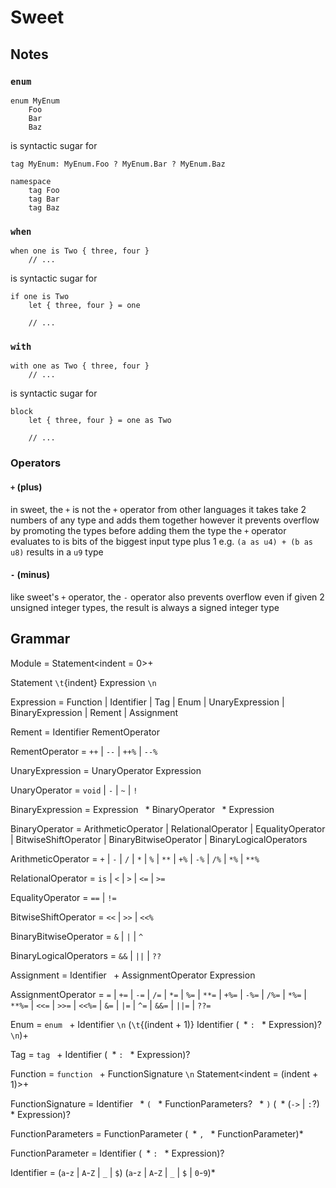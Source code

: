 # Sweet

## Notes

### `enum`

```sw
enum MyEnum
	Foo
	Bar
	Baz
```

is syntactic sugar for

```sw
tag MyEnum: MyEnum.Foo ? MyEnum.Bar ? MyEnum.Baz

namespace
	tag Foo
	tag Bar
	tag Baz
```

### `when`

```sw
when one is Two { three, four }
	// ...
```

is syntactic sugar for

```sw
if one is Two
	let { three, four } = one

	// ...
```

### `with`

```sw
with one as Two { three, four }
	// ...
```

is syntactic sugar for

```sw
block
	let { three, four } = one as Two

	// ...
```

### Operators

#### `+` (plus)

in sweet, the `+` is not the `+` operator from other languages
it takes take 2 numbers of any type and adds them together
however it prevents overflow by promoting the types before adding them
the type the `+` operator evaluates to is bits of the biggest input type plus 1
e.g. `(a as u4) + (b as u8)` results in a `u9` type

#### `-` (minus)

like sweet's `+` operator, the `-` operator also prevents overflow
even if given 2 unsigned integer types, the result is always a signed integer type

## Grammar

Module = Statement\<indent = 0>+

Statement `\t`{indent} Expression `\n`

Expression = Function | Identifier | Tag | Enum | UnaryExpression | BinaryExpression | Rement | Assignment

Rement = Identifier RementOperator

RementOperator = `++` | `--` | `++%` | `--%`

UnaryExpression = UnaryOperator Expression

UnaryOperator = `void` | `-` | `~` | `!`

BinaryExpression = Expression ` `* BinaryOperator ` `* Expression

BinaryOperator = ArithmeticOperator | RelationalOperator | EqualityOperator | BitwiseShiftOperator |
	BinaryBitwiseOperator | BinaryLogicalOperators

ArithmeticOperator = `+` | `-` | `/` | `*` | `%` | `**` | `+%` | `-%` | `/%` | `*%` | `**%`

RelationalOperator = `is` | `<` | `>` | `<=` | `>=`

EqualityOperator = `==` | `!=`

BitwiseShiftOperator = `<<` | `>>` | `<<%`

BinaryBitwiseOperator = `&` | `|` | `^`

BinaryLogicalOperators = `&&` | `||` | `??`

Assignment = Identifier ` `+ AssignmentOperator Expression

AssignmentOperator = `=` | `+=` | `-=` | `/=` | `*=` | `%=` | `**=` | `+%=` | `-%=` | `/%=` | `*%=` | `**%=` | `<<=` |
	`>>=` | `<<%=` | `&=` | `|=` | `^=` | `&&=` | `||=` | `??=`

Enum = `enum` ` `+ Identifier `\n` (`\t`{(indent + 1)} Identifier (` `* `:` ` `* Expression)? `\n`)+

Tag = `tag` ` `+ Identifier (` `* `:` ` `* Expression)?

Function = `function` ` `+ FunctionSignature `\n` Statement\<indent = (indent + 1)>+

FunctionSignature = Identifier ` `* `(` ` `* FunctionParameters? ` `* `)` (` `* (`->` | `:`?) ` `* Expression)?

FunctionParameters = FunctionParameter (` `* `,` ` `* FunctionParameter)*

FunctionParameter = Identifier (` `* `:` ` `* Expression)?

Identifier = (`a`-`z` | `A`-`Z` | `_` | `$`) (`a`-`z` | `A`-`Z` | `_` | `$` | `0`-`9`)*
